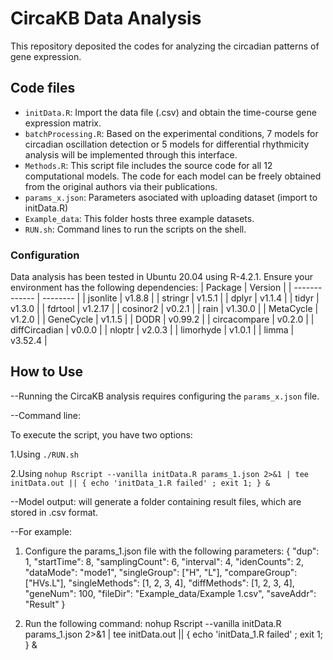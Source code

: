 # CircaKB Data Analysis

This repository deposited the codes for analyzing the circadian patterns of gene expression.

## Code files

- `initData.R`: Import the data file (.csv)  and obtain the time-course gene expression matrix.
- `batchProcessing.R`: Based on the experimental conditions,  7 models for circadian oscillation detection or 5 models for differential rhythmicity analysis will be implemented through this interface.
- `Methods.R`: This script file includes the source code for all 12 computational models. The code for each model can be freely obtained from the original authors via their publications.
- `params_x.json`: Parameters asociated with uploading dataset (import to initData.R)
- `Example_data`: This folder hosts three example datasets.
- `RUN.sh`: Command lines to run the scripts on the shell.

### Configuration

Data analysis has been tested in Ubuntu 20.04 using R-4.2.1.
Ensure your environment has the following dependencies:
| Package       | Version  |
| ------------- | -------- |
| jsonlite      | v1.8.8   |
| stringr       | v1.5.1   |
| dplyr         | v1.1.4   |
| tidyr         | v1.3.0   |
| fdrtool       | v1.2.17  |
| cosinor2      | v0.2.1   |
| rain          | v1.30.0  |
| MetaCycle     | v1.2.0   |
| GeneCycle     | v1.1.5   |
| DODR          | v0.99.2  |
| circacompare  | v0.2.0   |
| diffCircadian | v0.0.0   |
| nloptr        | v2.0.3   |
| limorhyde     | v1.0.1   |
| limma         | v3.52.4  |

## How to Use


--Running the CircaKB analysis requires configuring the `params_x.json` file.

--Command line:

 To execute the script, you have two options:

 1.Using `./RUN.sh`

 2.Using `nohup Rscript --vanilla initData.R params_1.json 2>&1 | tee initData.out || { echo 'initData_1.R failed' ; exit 1; } &`

--Model output:  will generate a folder containing result files, which are stored in .csv format.

--For example:
1. Configure the params_1.json file with the following parameters:
{
  "dup": 1,
  "startTime": 8,
  "samplingCount": 6,
  "interval": 4,
  "idenCounts": 2,
  "dataMode": "mode1",
  "singleGroup": ["H", "L"],
  "compareGroup": ["HVs.L"],
  "singleMethods": [1, 2, 3, 4],
  "diffMethods": [1, 2, 3, 4],
  "geneNum": 100,
  "fileDir": "Example_data/Example 1.csv",
  "saveAddr": "Result"
}


2. Run the following command:
nohup Rscript --vanilla initData.R params_1.json 2>&1 | tee initData.out || { echo 'initData_1.R failed' ; exit 1; } &


